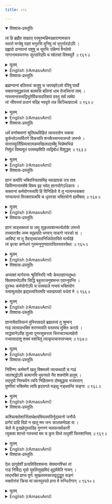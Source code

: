 ```yaml
---
title: ०९६

---
```

<div class="audioEmbed"  caption="सीतालक्ष्मी-वाचनम्" src="https://archive.org/download/nArAyaNIyam-shlokawise-audio/096/096_01.mp3"></div>
<details open><summary>विश्वास-प्रस्तुतिः</summary>

त्वं हि ब्रह्मैव साक्षात् परमुरुमहिमन्नक्षराणामकार  
स्तारो मन्त्रेषु राज्ञां मनुरसि मुनिषु त्वं भृगुर्नारदोऽपि ।  
प्रह्लादो दानवानां पशुषु च सुरभिः पक्षिणां वैनतेयो  
नागानामस्यनन्तः सुरसरिदपि च स्रोतसां विश्वमूर्ते ॥ ९६१॥
</details>
<details><summary>मूलम्</summary>

त्वं हि ब्रह्मैव साक्षात् परमुरुमहिमन्नक्षराणामकार  
स्तारो मन्त्रेषु राज्ञां मनुरसि मुनिषु त्वं भृगुर्नारदोऽपि ।  
प्रह्लादो दानवानां पशुषु च सुरभिः पक्षिणां वैनतेयो  
नागानामस्यनन्तः सुरसरिदपि च स्रोतसां विश्वमूर्ते ॥ ९६१॥
</details>





<details ><summary>English (rAmasvAmI)</summary>

O Lord of Infinite Glory, verily, the Universe ! Thou art indeed the Supreme Brahman. Among letters, Thou art the letter "A"; among Mantras, the Pranava or OM; among Kings, Swayambhuva Manu; among Sages, Bhrigu (Brahmsrishi) and Narada (Devarishi); Prahlada among the demons; Kamadhenu among cows (animals); and Garuda among birds. Thou art, beside, Ananta among serpents and the Ganga among rivers.


</details>

<div class="audioEmbed"  caption="सीतालक्ष्मी-वाचनम्" src="https://archive.org/download/nArAyaNIyam-shlokawise-audio/096/096_02.mp3"></div>
<details open><summary>विश्वास-प्रस्तुतिः</summary>

ब्रह्मण्यानां बलिस्त्वं क्रतुषु च जपयज्ञोऽसो वीरेषु पार्थो  
भक्तानामुद्धवस्त्वं बलमसि बलिनां धाम तेजस्विनां त्वम् ।  
नास्त्यन्तस्त्वद्विभूतेर्विकसदतिशयं वस्तु सर्वं त्वमेव  
त्वं जीवस्त्वं प्रधानं यदिह भवदृते तन्न किञ्चित्प्रपञ्चे ॥ ९६२॥
</details>
<details><summary>मूलम्</summary>

ब्रह्मण्यानां बलिस्त्वं क्रतुषु च जपयज्ञोऽसो वीरेषु पार्थो  
भक्तानामुद्धवस्त्वं बलमसि बलिनां धाम तेजस्विनां त्वम् ।  
नास्त्यन्तस्त्वद्विभूतेर्विकसदतिशयं वस्तु सर्वं त्वमेव  
त्वं जीवस्त्वं प्रधानं यदिह भवदृते तन्न किञ्चित्प्रपञ्चे ॥ ९६२॥
</details>





<details ><summary>English (rAmasvAmI)</summary>

Thou art Mahabali among devotees of holy men (Brahmins); among Sacrifices, Thou art Japayagna; Partha (Arjuna) among heroes (warriors); and Uddhava among Thy devotees. Thou art the might of the mighty and lustre of the lustrous. There is no end or limit to Thy glory. All objects of excellence are Thyself alone. Thou art the individual self (jeeva) and Prakriti (matter). Indeed, in this Universe, there is nothing that is not Thee.


</details>

<div class="audioEmbed"  caption="सीतालक्ष्मी-वाचनम्" src="https://archive.org/download/nArAyaNIyam-shlokawise-audio/096/096_03.mp3"></div>
<details open><summary>विश्वास-प्रस्तुतिः</summary>

धर्मं वर्णाश्रमाणां श्रुतिपथविहितं त्वत्परत्वेन भक्त्या  
कुर्वन्तोऽन्तर्विरागे विकसति शनकैस्सन्त्यजन्तो लभन्ते ।  
सत्तास्फूर्तिप्रियत्वात्मकमखिलपदार्थेषु भिन्नेष्वभिन्नं  
निर्मूलं विश्वमूलं परममहमिति त्वद्विबोधं विशुद्धम् ॥ ९६३॥
</details>
<details><summary>मूलम्</summary>

धर्मं वर्णाश्रमाणां श्रुतिपथविहितं त्वत्परत्वेन भक्त्या  
कुर्वन्तोऽन्तर्विरागे विकसति शनकैस्सन्त्यजन्तो लभन्ते ।  
सत्तास्फूर्तिप्रियत्वात्मकमखिलपदार्थेषु भिन्नेष्वभिन्नं  
निर्मूलं विश्वमूलं परममहमिति त्वद्विबोधं विशुद्धम् ॥ ९६३॥
</details>





<details ><summary>English (rAmasvAmI)</summary>

Those who devotedly perform the duties enjoined in the Scriptures for their respective stations in life, as an offering to Thee, develop detachment by degrees. Eventually, as the spirit of renunciation matures fully, they give up even these duties and attain the clear realisation of their one-ness with Thee, the Supreme Brahman, who art Existence- Consciousness-Bliss (Sat-Chit-Ananda), the One that pervades all things which appear to be different, the One without cause and yet the cause of everything.


</details>

<div class="audioEmbed"  caption="सीतालक्ष्मी-वाचनम्" src="https://archive.org/download/nArAyaNIyam-shlokawise-audio/096/096_04.mp3"></div>
<details open><summary>विश्वास-प्रस्तुतिः</summary>

ज्ञानं कर्मापि भक्तिस्त्रितयमिह भवत्प्रापकं तत्र ताव  
न्निर्विण्णानामशेषे विषय इह भवेत् ज्ञानयोगेऽधिकारः ।  
सक्तानां कर्मयोगस्त्वयि हि विनिहितो ये तु नात्यन्तसक्ता  
नाप्यत्यन्तं विरक्तास्त्वयि च धृतरसा भक्तियोगो ह्यमीषाम् ॥ ९६४॥
</details>
<details><summary>मूलम्</summary>

ज्ञानं कर्मापि भक्तिस्त्रितयमिह भवत्प्रापकं तत्र ताव  
न्निर्विण्णानामशेषे विषय इह भवेत् ज्ञानयोगेऽधिकारः ।  
सक्तानां कर्मयोगस्त्वयि हि विनिहितो ये तु नात्यन्तसक्ता  
नाप्यत्यन्तं विरक्तास्त्वयि च धृतरसा भक्तियोगो ह्यमीषाम् ॥ ९६४॥
</details>





<details ><summary>English (rAmasvAmI)</summary>

Out of the three paths of Jnana (Knowledge), Karma (Action) and Bhakti (Devotion), available in this world for attaining Thee, those who have developed complete dispassion towards all objects are competent and eligible to follow the first, namely the path of Knowledge; for those who are still attached to sense objects, the prescribed path is that of Action or Karma, totally dedicated to Thee. For those who are neither intensely attached nor totally dispassionate, but have some devotion to Thee, the path of Bhakti is appropriate.


</details>

<div class="audioEmbed"  caption="सीतालक्ष्मी-वाचनम्" src="https://archive.org/download/nArAyaNIyam-shlokawise-audio/096/096_05.mp3"></div>
<details open><summary>विश्वास-प्रस्तुतिः</summary>

ज्ञानं त्वद्भक्ततां वा लघु सुकृतवशान्मर्त्यलोके लभन्ते  
तस्मात्तत्रैव जन्म स्पृहयति भगवन् नाकगो नारको वा ।  
आविष्टं मां तु दैवाद्भवजलनिधिपोतायिते मर्त्यदेहे  
त्वं कृत्वा कर्णधारं गुरुमनुगुणवातायितस्तारयेथाः ॥ ९६५॥
</details>
<details><summary>मूलम्</summary>

ज्ञानं त्वद्भक्ततां वा लघु सुकृतवशान्मर्त्यलोके लभन्ते  
तस्मात्तत्रैव जन्म स्पृहयति भगवन् नाकगो नारको वा ।  
आविष्टं मां तु दैवाद्भवजलनिधिपोतायिते मर्त्यदेहे  
त्वं कृत्वा कर्णधारं गुरुमनुगुणवातायितस्तारयेथाः ॥ ९६५॥
</details>





<details ><summary>English (rAmasvAmI)</summary>

In this world of mortals, knowledge of Brahman or devotion to Thee is easily attainable owing to one's good deeds performed in past lives, so much so, that even those in heaven or hell (are said to) desire birth in this world. Hence, O Lord ! Having fortunately, got this human body, which is the boat for crossing the ocean of worldly existence, making my preceptor the boatman and Thee the favourable wind, I pray to Thee for taking me across that ocean.


</details>

<div class="audioEmbed"  caption="सीतालक्ष्मी-वाचनम्" src="https://archive.org/download/nArAyaNIyam-shlokawise-audio/096/096_06.mp3"></div>
<details open><summary>विश्वास-प्रस्तुतिः</summary>

अव्यक्तं मार्गयन्तः श्रुतिभिरपि नयैः केवलज्ञानलुब्धाः  
क्लिश्यन्तेऽतीव सिद्धिं बहुतरजनुषामन्त एवाप्नुवन्ति ।  
दूरस्थः कर्मयोगोऽपि च परमफले नन्वयं भक्तियोग  
स्त्वामूलादेव हृद्यस्त्वरितमयि भवत्प्रापको वर्धतां मे ॥ ९६६॥
</details>
<details><summary>मूलम्</summary>

अव्यक्तं मार्गयन्तः श्रुतिभिरपि नयैः केवलज्ञानलुब्धाः  
क्लिश्यन्तेऽतीव सिद्धिं बहुतरजनुषामन्त एवाप्नुवन्ति ।  
दूरस्थः कर्मयोगोऽपि च परमफले नन्वयं भक्तियोग  
स्त्वामूलादेव हृद्यस्त्वरितमयि भवत्प्रापको वर्धतां मे ॥ ९६६॥
</details>





<details ><summary>English (rAmasvAmI)</summary>

Those who adopt the path of Knowledge (Jnanayoga) which targets the unmanifest Brahman, involving as it does, long and laborious study of the Scriptures and elaborate argumentation, succeed in attainment of liberation only after passing through innumerable lives. For the Karmayogi too, liberation is an extremely remote goal.  On the other hand, the path of devotion is pleasant to follow from the very inception, and leads to early liberation. May this devotion to Thee flourish in me.


</details>

<div class="audioEmbed"  caption="सीतालक्ष्मी-वाचनम्" src="https://archive.org/download/nArAyaNIyam-shlokawise-audio/096/096_07.mp3"></div>
<details open><summary>विश्वास-प्रस्तुतिः</summary>

ज्ञानायैवातियत्नं मुनिरपवदते ब्रह्मतत्त्वं तु श्रुण्वन्  
गाढं त्वत्पादभक्तिं शरणमयति यस्तस्य मुक्तिः कराग्रे ।  
त्वद्ध्यानेऽपीह तुल्या पुनरसुकरता चित्तचाञ्चल्यहेतो  
रभ्यासादाशु शक्यं वशयितुं त्वत्कृपाचारुताभ्याम् ॥ ९६७॥
</details>
<details><summary>मूलम्</summary>

ज्ञानायैवातियत्नं मुनिरपवदते ब्रह्मतत्त्वं तु श्रुण्वन्  
गाढं त्वत्पादभक्तिं शरणमयति यस्तस्य मुक्तिः कराग्रे ।  
त्वद्ध्यानेऽपीह तुल्या पुनरसुकरता चित्तचाञ्चल्यहेतो  
रभ्यासादाशु शक्यं वशयितुं त्वत्कृपाचारुताभ्याम् ॥ ९६७॥
</details>





<details ><summary>English (rAmasvAmI)</summary>

According to Sage Vyasa, the path of Knowledge, unleavened by devotion, is a waste of effort. Liberation comes easily to one who combines knowledge with devotion to Thee. In other words, devotion degenerates into blind faith if it is not accompanied by Scriptural knowledge, and succumbs to the knocks of adverse forces. The path of devotion, too, is not without its pitfalls due to the fickle nature of the mind and the difficulty in meditating upon the abstract, unmanifest Brahman. Nevertheless, this path of meditation is capable of being easily mastered by incessant and unremitting practice, and through the twin aids of the charm of Thy concrete form and Thy grace.


</details>

<div class="audioEmbed"  caption="सीतालक्ष्मी-वाचनम्" src="https://archive.org/download/nArAyaNIyam-shlokawise-audio/096/096_08.mp3"></div>
<details open><summary>विश्वास-प्रस्तुतिः</summary>

निर्विण्णः कर्ममार्गे खलु विषमतमे त्वत्कथादौ च गाढं  
जातश्रद्धोऽपि कामानयि भुवनपते नैव शक्नोमि हातुम् ।  
तद्भूयो निश्चयेन त्वयि निहितमना दोषबुद्ध्या भजंस्तान्  
पुष्णीयां भक्तिमेव त्वयि हृदयगते मङ्क्षु नङ्क्ष्यन्ति सङ्गाः ॥ ९६८॥
</details>
<details><summary>मूलम्</summary>

निर्विण्णः कर्ममार्गे खलु विषमतमे त्वत्कथादौ च गाढं  
जातश्रद्धोऽपि कामानयि भुवनपते नैव शक्नोमि हातुम् ।  
तद्भूयो निश्चयेन त्वयि निहितमना दोषबुद्ध्या भजंस्तान्  
पुष्णीयां भक्तिमेव त्वयि हृदयगते मङ्क्षु नङ्क्ष्यन्ति सङ्गाः ॥ ९६८॥
</details>





<details ><summary>English (rAmasvAmI)</summary>

O Lord of the universe ! Despite having totally eschewed the path of action in view of its multifarious obstacles and pitfalls, and being deeply absorbed in listening to stories of Thy exploits, chanting Thy names, and the like, I am still unable to kick away desires and attachments of various kinds (to home, family, etc). Nevertheless, being fully awake to the harmful nature of such desires and attachments, I shall, even while indulging these to some extent, fix my mind firmly on Thee and develop devotion through unremitting effort and practice. When the mind is fully pervaded by Thee, (I am sure), all my attachments will soon drop away.


</details>

<div class="audioEmbed"  caption="सीतालक्ष्मी-वाचनम्" src="https://archive.org/download/nArAyaNIyam-shlokawise-audio/096/096_09.mp3"></div>
<details open><summary>विश्वास-प्रस्तुतिः</summary>

कश्चित्क्लेशार्जितार्थक्षयविमलमतिर्नुद्यमानो जनौधैः  
प्रागेवं प्राहि विप्रो न खलु मम जनः कालकर्मग्रहा वा ।  
चेतो मे दुःखहेतुस्तदिह गुणगणं भावयत्सर्वकारी  
त्युक्त्वा शान्तो गतस्त्वां मम च कुरु विभो तादृशीं चित्तशान्तिम् ॥ ९६९॥
</details>
<details><summary>मूलम्</summary>

कश्चित्क्लेशार्जितार्थक्षयविमलमतिर्नुद्यमानो जनौधैः  
प्रागेवं प्राहि विप्रो न खलु मम जनः कालकर्मग्रहा वा ।  
चेतो मे दुःखहेतुस्तदिह गुणगणं भावयत्सर्वकारी  
त्युक्त्वा शान्तो गतस्त्वां मम च कुरु विभो तादृशीं चित्तशान्तिम् ॥ ९६९॥
</details>





<details ><summary>English (rAmasvAmI)</summary>

Like the Brahmin (in the story), who, after losing all his hard-earned wealth and suffering persecution from the people (because of his miserly and unhelpful ways), finally realised that the root cause of all his sorrows was not the planetary positions or Time, or his past (evil) deeds, but the Mind alone, which, out of ignorance (Avidya) superimposes the three Gunas (inherent attributes of nature) on the ever-free Atman (soul) and vests it with various functionalities like, doing, enjoying, suffering etc, and thereby attained the tranquility that true knowledge and discrimination brings, and eventual union with Thee, O Lord, may Thou grant that peace of mind to me too.


</details>

<div class="audioEmbed"  caption="सीतालक्ष्मी-वाचनम्" src="https://archive.org/download/nArAyaNIyam-shlokawise-audio/096/096_10.mp3"></div>
<details open><summary>विश्वास-प्रस्तुतिः</summary>

ऐलः प्रागुर्वशीं प्रत्यतिविवशमनाः सेवमानश्चिरं तां  
गाढं निर्विद्य भूयो युवतिसुखमिदं क्षुद्रमेवेति गायन् ।  
त्वद्भक्तिं प्राप्य पूर्णः सुखतरमचरत्तद्वदुद्धूत सङ्गं  
भक्तोत्तंसं क्रिया मां पवनपुरपते हन्त मे रुन्धिरोगान् ॥ ९६१०॥
</details>
<details><summary>मूलम्</summary>

ऐलः प्रागुर्वशीं प्रत्यतिविवशमनाः सेवमानश्चिरं तां  
गाढं निर्विद्य भूयो युवतिसुखमिदं क्षुद्रमेवेति गायन् ।  
त्वद्भक्तिं प्राप्य पूर्णः सुखतरमचरत्तद्वदुद्धूत सङ्गं  
भक्तोत्तंसं क्रिया मां पवनपुरपते हन्त मे रुन्धिरोगान् ॥ ९६१०॥
</details>

<details ><summary>English (rAmasvAmI)</summary>

Long ago, Pururavas (son of Ila and Budha), after indulging for long his deep infatuation with Urvasi, in the end, attained detachment and loudly proclaimed the trivial and ephemeral character of carnal pleasures. Becoming fully devoted to Thee and self-fulfilled, being a jeevanmukta (realised soul), he roamed about carefree. O Lord of Guruvayur ! May Thou, similarly sever all my desires and attachments, and make me the best of Thy devotees by curing me of my ailments, (which hinder this outcome).


</details>

